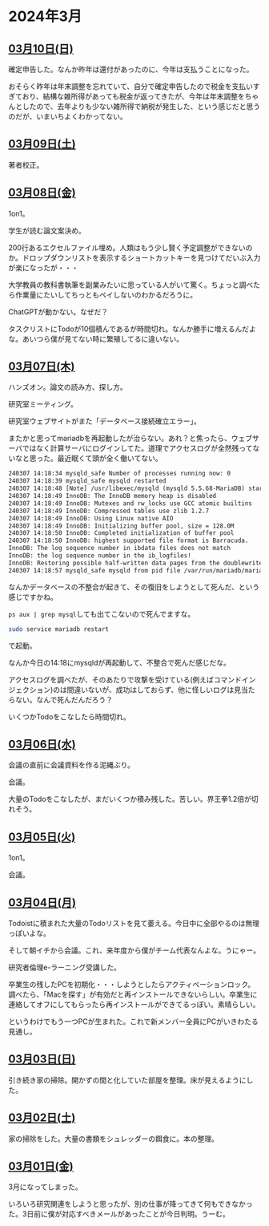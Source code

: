 # 2024年3月

## [03月10日(日)](#10) <a id="10"></a>

確定申告した。なんか昨年は還付があったのに、今年は支払うことになった。

おそらく昨年は年末調整を忘れていて、自分で確定申告したので税金を支払いすぎており、結構な雑所得があっても税金が返ってきたが、今年は年末調整をちゃんとしたので、去年よりも少ない雑所得で納税が発生した、という感じだと思うのだが、いまいちよくわかってない。

## [03月09日(土)](#09) <a id="09"></a>

著者校正。

## [03月08日(金)](#08) <a id="08"></a>

1on1。

学生が読む論文案決め。

200行あるエクセルファイル埋め。人類はもう少し賢く予定調整ができないのか。ドロップダウンリストを表示するショートカットキーを見つけてだいぶ入力が楽になったが・・・

大学教員の教科書執筆を副業みたいに思っている人がいて驚く。ちょっと調べたら作業量にたいしてちっともペイしないのわかるだろうに。

ChatGPTが動かない。なぜだ？

タスクリストにTodoが10個積んであるが時間切れ。なんか勝手に増えるんだよな。あいつら僕が見てない時に繁殖してるに違いない。

## [03月07日(木)](#07) <a id="07"></a>

ハンズオン。論文の読み方、探し方。

研究室ミーティング。

研究室ウェブサイトがまた「データベース接続確立エラー」。

またかと思ってmariadbを再起動したが治らない。あれ？と焦ったら、ウェブサーバではなく計算サーバにログインしてた。道理でアクセスログが全然残ってないなと思った。最近眠くて頭が全く働いてない。

```txt
240307 14:18:34 mysqld_safe Number of processes running now: 0
240307 14:18:39 mysqld_safe mysqld restarted
240307 14:18:48 [Note] /usr/libexec/mysqld (mysqld 5.5.68-MariaDB) starting as process 30844 ...
240307 14:18:49 InnoDB: The InnoDB memory heap is disabled
240307 14:18:49 InnoDB: Mutexes and rw_locks use GCC atomic builtins
240307 14:18:49 InnoDB: Compressed tables use zlib 1.2.7
240307 14:18:49 InnoDB: Using Linux native AIO
240307 14:18:49 InnoDB: Initializing buffer pool, size = 128.0M
240307 14:18:50 InnoDB: Completed initialization of buffer pool
240307 14:18:50 InnoDB: highest supported file format is Barracuda.
InnoDB: The log sequence number in ibdata files does not match
InnoDB: the log sequence number in the ib_logfiles!
InnoDB: Restoring possible half-written data pages from the doublewrite buffer...
240307 14:18:57 mysqld_safe mysqld from pid file /var/run/mariadb/mariadb.pid ended
```

なんかデータベースの不整合が起きて、その復旧をしようとして死んだ、という感じですかね。

`ps aux | grep mysql`しても出てこないので死んでますな。

```sh
sudo service mariadb restart
```

で起動。

なんか今日の14:18にmysqldが再起動して、不整合で死んだ感じだな。

アクセスログを調べたが、そのあたりで攻撃を受けている(例えばコマンドインジェクション)のは間違いないが、成功はしておらず、他に怪しいログは見当たらない。なんで死んだんだろう？

いくつかTodoをこなしたら時間切れ。

## [03月06日(水)](#06) <a id="06"></a>

会議の直前に会議資料を作る泥縄ぶり。

会議。

大量のTodoをこなしたが、まだいくつか積み残した。苦しい。界王拳1.2倍が切れそう。

## [03月05日(火)](#04) <a id="04"></a>

1on1。

会議。

## [03月04日(月)](#04) <a id="04"></a>

Todoistに積まれた大量のTodoリストを見て萎える。今日中に全部やるのは無理っぽいよな。

そして朝イチから会議。これ、来年度から僕がチーム代表なんよな。うにゃー。

研究者倫理e-ラーニング受講した。

卒業生の残したPCを初期化・・・しようとしたらアクティベーションロック。調べたら、「Macを探す」が有効だと再インストールできないらしい。卒業生に連絡してオフにしてもらったら再インストールができてるっぽい。素晴らしい。

というわけでもう一つPCが生まれた。これで新メンバー全員にPCがいきわたる見通し。

## [03月03日(日)](#03) <a id="03"></a>

引き続き家の掃除。開かずの間と化していた部屋を整理。床が見えるようにした。

## [03月02日(土)](#02) <a id="02"></a>

家の掃除をした。大量の書類をシュレッダーの餌食に。本の整理。

## [03月01日(金)](#01) <a id="01"></a>

3月になってしまった。

いろいろ研究関連をしようと思ったが、別の仕事が降ってきて何もできなかった。3日前に僕が対応すべきメールがあったことが今日判明。うーむ。

